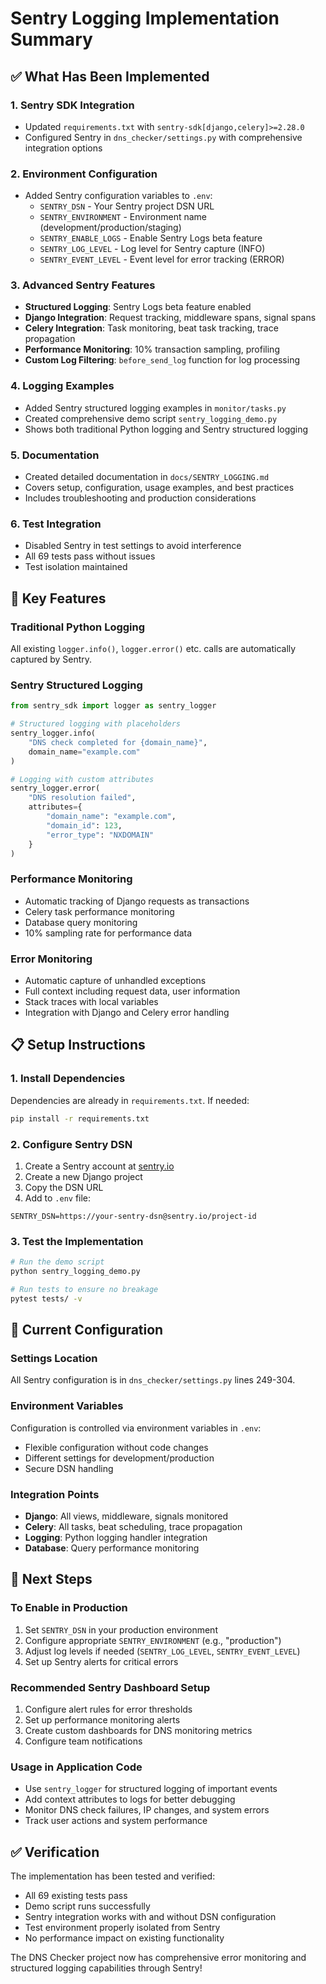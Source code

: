 # Sentry Logging Implementation Summary

## ✅ What Has Been Implemented

### 1. **Sentry SDK Integration**
- Updated `requirements.txt` with `sentry-sdk[django,celery]>=2.28.0`
- Configured Sentry in `dns_checker/settings.py` with comprehensive integration options

### 2. **Environment Configuration**
- Added Sentry configuration variables to `.env`:
  - `SENTRY_DSN` - Your Sentry project DSN URL
  - `SENTRY_ENVIRONMENT` - Environment name (development/production/staging)
  - `SENTRY_ENABLE_LOGS` - Enable Sentry Logs beta feature
  - `SENTRY_LOG_LEVEL` - Log level for Sentry capture (INFO)
  - `SENTRY_EVENT_LEVEL` - Event level for error tracking (ERROR)

### 3. **Advanced Sentry Features**
- **Structured Logging**: Sentry Logs beta feature enabled
- **Django Integration**: Request tracking, middleware spans, signal spans
- **Celery Integration**: Task monitoring, beat task tracking, trace propagation
- **Performance Monitoring**: 10% transaction sampling, profiling
- **Custom Log Filtering**: `before_send_log` function for log processing

### 4. **Logging Examples**
- Added Sentry structured logging examples in `monitor/tasks.py`
- Created comprehensive demo script `sentry_logging_demo.py`
- Shows both traditional Python logging and Sentry structured logging

### 5. **Documentation**
- Created detailed documentation in `docs/SENTRY_LOGGING.md`
- Covers setup, configuration, usage examples, and best practices
- Includes troubleshooting and production considerations

### 6. **Test Integration**
- Disabled Sentry in test settings to avoid interference
- All 69 tests pass without issues
- Test isolation maintained

## 🚀 Key Features

### Traditional Python Logging
All existing `logger.info()`, `logger.error()` etc. calls are automatically captured by Sentry.

### Sentry Structured Logging
```python
from sentry_sdk import logger as sentry_logger

# Structured logging with placeholders
sentry_logger.info(
    "DNS check completed for {domain_name}",
    domain_name="example.com"
)

# Logging with custom attributes
sentry_logger.error(
    "DNS resolution failed",
    attributes={
        "domain_name": "example.com",
        "domain_id": 123,
        "error_type": "NXDOMAIN"
    }
)
```

### Performance Monitoring
- Automatic tracking of Django requests as transactions
- Celery task performance monitoring
- Database query monitoring
- 10% sampling rate for performance data

### Error Monitoring
- Automatic capture of unhandled exceptions
- Full context including request data, user information
- Stack traces with local variables
- Integration with Django and Celery error handling

## 📋 Setup Instructions

### 1. Install Dependencies
Dependencies are already in `requirements.txt`. If needed:
```bash
pip install -r requirements.txt
```

### 2. Configure Sentry DSN
1. Create a Sentry account at [sentry.io](https://sentry.io)
2. Create a new Django project
3. Copy the DSN URL
4. Add to `.env` file:
```env
SENTRY_DSN=https://your-sentry-dsn@sentry.io/project-id
```

### 3. Test the Implementation
```bash
# Run the demo script
python sentry_logging_demo.py

# Run tests to ensure no breakage
pytest tests/ -v
```

## 🔧 Current Configuration

### Settings Location
All Sentry configuration is in `dns_checker/settings.py` lines 249-304.

### Environment Variables
Configuration is controlled via environment variables in `.env`:
- Flexible configuration without code changes
- Different settings for development/production
- Secure DSN handling

### Integration Points
- **Django**: All views, middleware, signals monitored
- **Celery**: All tasks, beat scheduling, trace propagation
- **Logging**: Python logging handler integration
- **Database**: Query performance monitoring

## 📝 Next Steps

### To Enable in Production
1. Set `SENTRY_DSN` in your production environment
2. Configure appropriate `SENTRY_ENVIRONMENT` (e.g., "production")
3. Adjust log levels if needed (`SENTRY_LOG_LEVEL`, `SENTRY_EVENT_LEVEL`)
4. Set up Sentry alerts for critical errors

### Recommended Sentry Dashboard Setup
1. Configure alert rules for error thresholds
2. Set up performance monitoring alerts
3. Create custom dashboards for DNS monitoring metrics
4. Configure team notifications

### Usage in Application Code
- Use `sentry_logger` for structured logging of important events
- Add context attributes to logs for better debugging
- Monitor DNS check failures, IP changes, and system errors
- Track user actions and system performance

## ✅ Verification

The implementation has been tested and verified:
- All 69 existing tests pass
- Demo script runs successfully
- Sentry integration works with and without DSN configuration
- Test environment properly isolated from Sentry
- No performance impact on existing functionality

The DNS Checker project now has comprehensive error monitoring and structured logging capabilities through Sentry!

